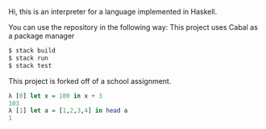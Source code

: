 Hi, this is an interpreter for a language implemented in Haskell.

You can use the repository in the following way:
This project uses Cabal as a package manager

```sh
$ stack build
$ stack run
$ stack test
```

This project is forked off of a school assignment.

```haskell
λ [0] let x = 100 in x + 3
103
λ [1] let a = [1,2,3,4] in head a
1
```